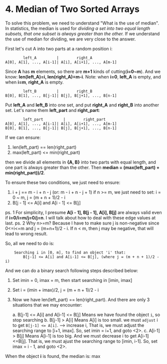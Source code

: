 # 4. Median of Two Sorted Arrays

To solve this problem, we need to understand "What is the use of median". In statistics, the median is used for _dividing a set into two equal length subsets, that one subset is always greater than the other._ If we understand the use of median for dividing, we are very close to the answer.

First let's cut A into two parts at a random position i:

```
        left_A         |        right_A
A[0], A[1], ..., A[i-1]| A[i], A[i+1], ..., A[m-1]
```

Since **A** has **m** elements, so there are **m+1** kinds of cutting(**i=0~m**). And we know: **len(left_A)=i, len(right_A)=m-i**. Note: when **i=0**, **left_A** is empty, and when **i=m**, **right_A** is empty.

```
        left_B         |        right_B
B[0], B[1], ..., B[j-1]| B[j], B[j+1], ..., B[n-1]
```

Put **left_A** and **left_B** into one set, and put **right_A** and **right_B** into another set. Let's name them **left_part** and **right_part**:

```
        left_part         |        right_part
A[0], A[1], ..., A[i-1]| A[i], A[i+1], ..., A[m-1]
B[0], B[1], ..., B[j-1]| B[j], B[j+1], ..., B[n-1]
```

If we can ensure:

1. len(left_part) == len(right_part)
2. max(left_part) <= min(right_part)

then we divide all elements in **{A, B}** into two parts with equal length, and one part is always greater than the other. Then **median = (max(left_part) + min(right_part))/2**.

To ensure these two conditions, we just need to ensure:

1. i + j == m - i + n - j (or: m - i + n - j + 1) if n >= m, we just need to set: i = 0 ~ m, j = (m + n + 1)/2 - i
2. B[j - 1] <= A[i] and A[i - 1] <= B[j]

ps. 1 For simplicity, I presume **A[i - 1], B[j - 1], A[i], B[j]** are always valid even if **i=0/i=m/j=0/j=n**. I will talk about how to deal with these edge values at last.
ps. 2 Why n>=m? Because I have to make sure j is non-negative since 0<=i<=m and j = (m+n+1)/2 - i. If n < m, then j may be negative, that will lead to wrong result.

So, all we need to do is:

```
    Searching i in [0, m], to find an object 'i' that:
        B[j-1] <= A[i] and A[i-1] <= B[j], (where j = (m + n + 1)/2 - i)
```

And we can do a binary search following steps described below:

1. Set imin = 0, imax = m, then start searching in [imin, imax]
2. Set i = (imin + imax)/2, j = (m + n + 1)/2 - i
3. Now we have len(left_part) == len(right_part). And there are only 3 situations that we may encounter:

   a. B[j-1] <= A[i] and A[i-1] <= B[j]
   Means we have found the object `i`, so stop searching
   b. B[j-1] > A[i]
   Means A[i] is too small. we must `adjust` i to get `B[j-1] <= A[i]`. --> increase i, That is, we must adjust the searching range to [i+1, imax]. So, set imin = i+1, and goto <2>.
   c. A[i-1] > B[j]
   Means A[i-1] is too big. And we must decrease i to get A[i-1]<=B[j]. That is, we must ajust the searching range to [imin, i-1]. So, set imax = i - 1, and goto <2>.

When the object **i** is found, the median is:
max
